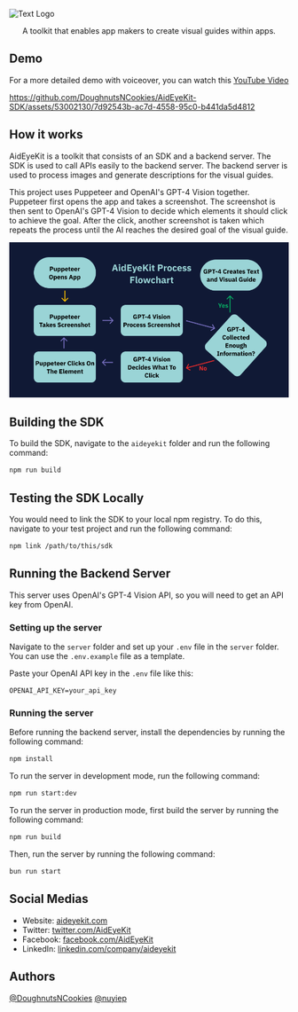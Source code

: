![Text Logo](https://github.com/DoughnutsNCookies/AidEyeKit-SDK/assets/53002130/65ab4119-21a6-4372-ad7c-d6e05428bf14)

<p align="center">A toolkit that enables app makers to create visual guides within apps.</p>

## Demo

For a more detailed demo with voiceover, you can watch this [YouTube Video](https://youtu.be/gc_1hvezhbc)

https://github.com/DoughnutsNCookies/AidEyeKit-SDK/assets/53002130/7d92543b-ac7d-4558-95c0-b441da5d4812

## How it works

AidEyeKit is a toolkit that consists of an SDK and a backend server. The SDK is used to call APIs easily to the backend server. The backend server is used to process images and generate descriptions for the visual guides.

This project uses Puppeteer and OpenAI's GPT-4 Vision together. Puppeteer first opens the app and takes a screenshot. The screenshot is then sent to OpenAI's GPT-4 Vision to decide which elements it should click to achieve the goal. After the click, another screenshot is taken which repeats the process until the AI reaches the desired goal of the visual guide.

<img src="github/FlowChart.png" alt="AidEyeKit Workflow Diagram">

## Building the SDK

To build the SDK, navigate to the `aideyekit` folder and run the following command:

```sh
npm run build
```

## Testing the SDK Locally

You would need to link the SDK to your local npm registry. To do this, navigate to your test project and run the following command:

```sh
npm link /path/to/this/sdk
```

## Running the Backend Server

This server uses OpenAI's GPT-4 Vision API, so you will need to get an API key from OpenAI.

### Setting up the server

Navigate to the `server` folder and set up your `.env` file in the `server` folder. You can use the `.env.example` file as a template.

Paste your OpenAI API key in the `.env` file like this:

```
OPENAI_API_KEY=your_api_key
```

### Running the server

Before running the backend server, install the dependencies by running the following command:

```sh
npm install
```

To run the server in development mode, run the following command:

```sh
npm run start:dev
```

To run the server in production mode, first build the server by running the following command:

```sh
npm run build
```

Then, run the server by running the following command:

```sh
bun run start
```

## Social Medias

- Website: [aideyekit.com](https://aideyekit.com)
- Twitter: [twitter.com/AidEyeKit](https://twitter.com/AidEyeKit)
- Facebook: [facebook.com/AidEyeKit](https://www.facebook.com/AidEyeKit)
- LinkedIn: [linkedin.com/company/aideyekit](https://www.linkedin.com/company/aideyekit)

## Authors

[@DoughnutsNCookies](https://www.github.com/DoughnutsNCookies)
[@nuyiep](https://www.github.com/nuyiep)
